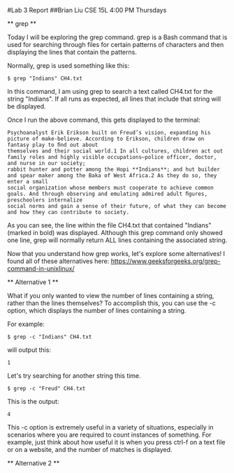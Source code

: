 #Lab 3 Report
##Brian Liu CSE 15L 4:00 PM Thursdays

** grep **

Today I will be exploring the grep command. grep is a Bash command that is used for searching through files for certain patterns
of characters and then displaying the lines that contain the patterns.

Normally, grep is used something like this: 

```
$ grep "Indians" CH4.txt
```

In this command, I am using grep to search a text called CH4.txt for the string "Indians". If all runs as expected, all lines that include that string will be displayed.

Once I run the above command, this gets displayed to the terminal: 

```
Psychoanalyst Erik Erikson built on Freud’s vision, expanding his picture of make-believe. According to Erikson, children draw on fantasy play to ﬁnd out about 
themselves and their social world.1 In all cultures, children act out family roles and highly visible occupations—police officer, doctor, and nurse in our society; 
rabbit hunter and potter among the Hopi **Indians**; and hut builder and spear maker among the Baka of West Africa.2 As they do so, they enter a small 
social organization whose members must cooperate to achieve common goals. And through observing and emulating admired adult ﬁgures, preschoolers internalize 
social norms and gain a sense of their future, of what they can become and how they can contribute to society.
```

As you can see, the line within the file CH4.txt that contained "Indians" (marked in bold) was displayed. Although this grep command only showed one line, grep
will normally return ALL lines containing the associated string. 

Now that you understand how grep works, let's explore some alternatives! I found all of these alternatives here: https://www.geeksforgeeks.org/grep-command-in-unixlinux/

** Alternative 1 **

What if you only wanted to view the number of lines containing a string, rather than the lines themselves? To accomplish this, you can use the -c option, which
displays the number of lines containing a string. 

For example:

``` 
$ grep -c "Indians" CH4.txt
``` 

will output this:

```
1
```

Let's try searching for another string this time.

```
$ grep -c "Freud" CH4.txt
```

This is the output: 

```
4
```

This -c option is extremely useful in a variety of situations, especially in scenarios where you are required to count instances of something. For example,
just think about how useful it is when you press ctrl-f on a text file or on a website, and the number of matches is displayed. 

** Alternative 2 **

